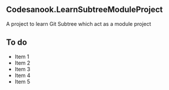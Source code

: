## Codesanook.LearnSubtreeModuleProject
A project to learn Git Subtree which act as a module project

## To do
- Item 1
- Item 2
- Item 3
- Item 4
- Item 5

